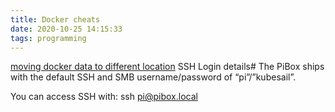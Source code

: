 ```yaml
---
title: Docker cheats 
date: 2020-10-25 14:15:33
tags: programming
---
```



[moving docker data to different location](https://dev.to/kimcuonthenet/move-docker-desktop-data-distro-out-of-system-drive-4cg2)
SSH Login details#
The PiBox ships with the default SSH and SMB username/password of “pi”/”kubesail”.

You can access SSH with: ssh pi@pibox.local
